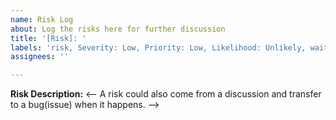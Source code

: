 ```yaml
---
name: Risk Log
about: Log the risks here for further discussion
title: '[Risk]: '
labels: 'risk, Severity: Low, Priority: Low, Likelihood: Unlikely, waiting for collaborator review'
assignees: ''

---
```


**Risk Description:**
<-- A risk could also come from a discussion and transfer to a bug(issue) when it happens. -->
